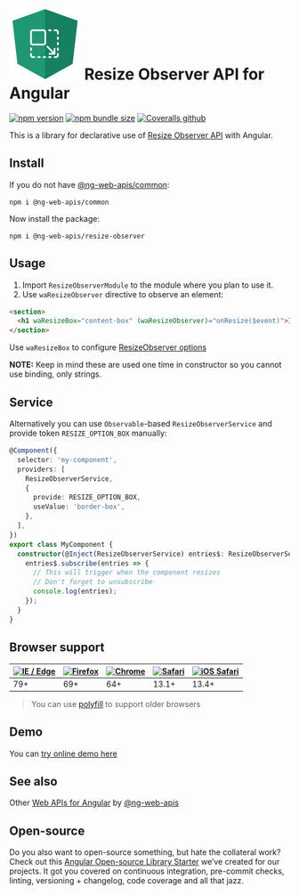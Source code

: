 # ![ng-web-apis logo](logo.svg) Resize Observer API for Angular

[![npm version](https://img.shields.io/npm/v/@ng-web-apis/resize-observer.svg)](https://npmjs.com/package/@ng-web-apis/resize-observer)
[![npm bundle size](https://img.shields.io/bundlephobia/minzip/@ng-web-apis/resize-observer)](https://bundlephobia.com/result?p=@ng-web-apis/resize-observer)
[![Coveralls github](https://img.shields.io/coveralls/github/ng-web-apis/resize-observer)](https://coveralls.io/github/ng-web-apis/resize-observer?branch=master)

This is a library for declarative use of
[Resize Observer API](https://developer.mozilla.org/en-US/docs/Web/API/Resize_Observer_API) with Angular.

## Install

If you do not have [@ng-web-apis/common](https://github.com/tinkoff/ng-web-apis/tree/main/libs/common):

```
npm i @ng-web-apis/common
```

Now install the package:

```
npm i @ng-web-apis/resize-observer
```

## Usage

1. Import `ResizeObserverModule` to the module where you plan to use it.
2. Use `waResizeObserver` directive to observe an element:

```html
<section>
  <h1 waResizeBox="content-box" (waResizeObserver)="onResize($event)">I'm being observed</h1>
</section>
```

Use `waResizeBox` to configure
[ResizeObserver options](https://developer.mozilla.org/en-US/docs/Web/API/ResizeObserver/observe)

**NOTE:** Keep in mind these are used one time in constructor so you cannot use binding, only strings.

## Service

Alternatively you can use `Observable`-based `ResizeObserverService` and provide token `RESIZE_OPTION_BOX` manually:

```typescript
@Component({
  selector: 'my-component',
  providers: [
    ResizeObserverService,
    {
      provide: RESIZE_OPTION_BOX,
      useValue: 'border-box',
    },
  ],
})
export class MyComponent {
  constructor(@Inject(ResizeObserverService) entries$: ResizeObserverService) {
    entries$.subscribe(entries => {
      // This will trigger when the component resizes
      // Don't forget to unsubscribe
      console.log(entries);
    });
  }
}
```

## Browser support

| [<img src="https://raw.githubusercontent.com/alrra/browser-logos/master/src/edge/edge_48x48.png" alt="IE / Edge" width="24px" height="24px" />](http://godban.github.io/browsers-support-badges/)<br/> | [<img src="https://raw.githubusercontent.com/alrra/browser-logos/master/src/firefox/firefox_48x48.png" alt="Firefox" width="24px" height="24px" />](http://godban.github.io/browsers-support-badges/)<br/> | [<img src="https://raw.githubusercontent.com/alrra/browser-logos/master/src/chrome/chrome_48x48.png" alt="Chrome" width="24px" height="24px" />](http://godban.github.io/browsers-support-badges/)<br/> | [<img src="https://raw.githubusercontent.com/alrra/browser-logos/master/src/safari/safari_48x48.png" alt="Safari" width="24px" height="24px" />](http://godban.github.io/browsers-support-badges/)<br/> | [<img src="https://raw.githubusercontent.com/alrra/browser-logos/master/src/safari-ios/safari-ios_48x48.png" alt="iOS Safari" width="24px" height="24px" />](http://godban.github.io/browsers-support-badges/)<br/> |
| ------------------------------------------------------------------------------------------------------------------------------------------------------------------------------------------------------ | ---------------------------------------------------------------------------------------------------------------------------------------------------------------------------------------------------------- | ------------------------------------------------------------------------------------------------------------------------------------------------------------------------------------------------------- | ------------------------------------------------------------------------------------------------------------------------------------------------------------------------------------------------------- | ------------------------------------------------------------------------------------------------------------------------------------------------------------------------------------------------------------------- |
| 79+                                                                                                                                                                                                    | 69+                                                                                                                                                                                                        | 64+                                                                                                                                                                                                     | 13.1+                                                                                                                                                                                                   | 13.4+                                                                                                                                                                                                               |

> You can use [polyfill](https://www.npmjs.com/package/resize-observer-polyfill) to support older browsers

## Demo

You can [try online demo here](https://tinkoff.github.io/ng-web-apis/resize-observer)

## See also

Other [Web APIs for Angular](https://tinkoff.github.io/ng-web-apis/) by
[@ng-web-apis](https://github.com/tinkoff/ng-web-apis)

## Open-source

Do you also want to open-source something, but hate the collateral work? Check out this
[Angular Open-source Library Starter](https://github.com/TinkoffCreditSystems/angular-open-source-starter) we’ve created
for our projects. It got you covered on continuous integration, pre-commit checks, linting, versioning + changelog, code
coverage and all that jazz.
